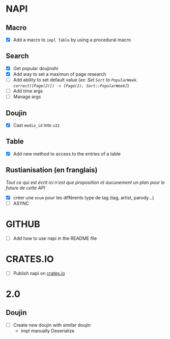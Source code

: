# NAPI

## Macro
- [x] Add a macro to `impl Table` by using a procedural macro

## Search
- [x] Get popular doujinshi
- [x] Add way to set a maximun of page research
- [ ] Add ability to set default value (*ex: Set `Sort` to `PopularWeek`. `correct([Page(2)]) -> [Page(2), Sort::PopularWeek]`*)
- [ ] Add time args
- [ ] Manage args

## Doujin
- [x] Cast `media_id` into `u32`

## Table
- [x] Add new method to access to the entries of a table

## Rustianisation (en franglais)
*Tout ce qui est écrit ici n'est que proposition et aucunement un plan pour le future de cette API*
- [x] créer une `enum` pour les différents type de tag (tag, artist, parody...)
- [ ] ASYNC

# GITHUB
- [ ] Add how to use napi in the README file

# CRATES.IO
- [ ] Publish napi on [crates.io](crates.io)

# 2.0

## Doujin
- [ ] Create new doujin with similar doujin
    - impl manually Deserialize